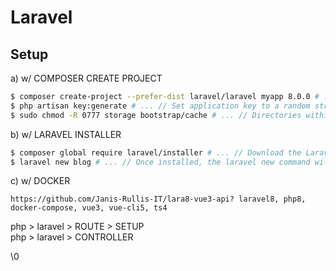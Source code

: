 # Laravel

## Setup


a) w/ COMPOSER CREATE PROJECT

```bash
$ composer create-project --prefer-dist laravel/laravel myapp 8.0.0 # ... // 8.0.*
$ php artisan key:generate # ... // Set application key to a random string
$ sudo chmod -R 0777 storage bootstrap/cache # ... // Directories within the storage and the bootstrap/cache directories should be writable by your web server.
```

b) w/ LARAVEL INSTALLER  

```bash
$ composer global require laravel/installer # ... // Download the Laravel installer using Composer. Make sure to place composer's system-wide vendor bin directory in your $PATH so the laravel executable can be located by your system: GNU / Linux Distributions: $HOME/.config/composer/vendor/bin
$ laravel new blog # ... // Once installed, the laravel new command will create a fresh Laravel installation in the directory you specify. For instance, "laravel new blog" will create a directory named blog containing a fresh Laravel installation with all of Laravel's dependencies already installed.
```

c) w/ DOCKER

```text
https://github.com/Janis-Rullis-IT/lara8-vue3-api? laravel8, php8, docker-compose, vue3, vue-cli5, ts4
```

php > laravel > ROUTE > SETUP  
php > laravel > CONTROLLER  

\0
